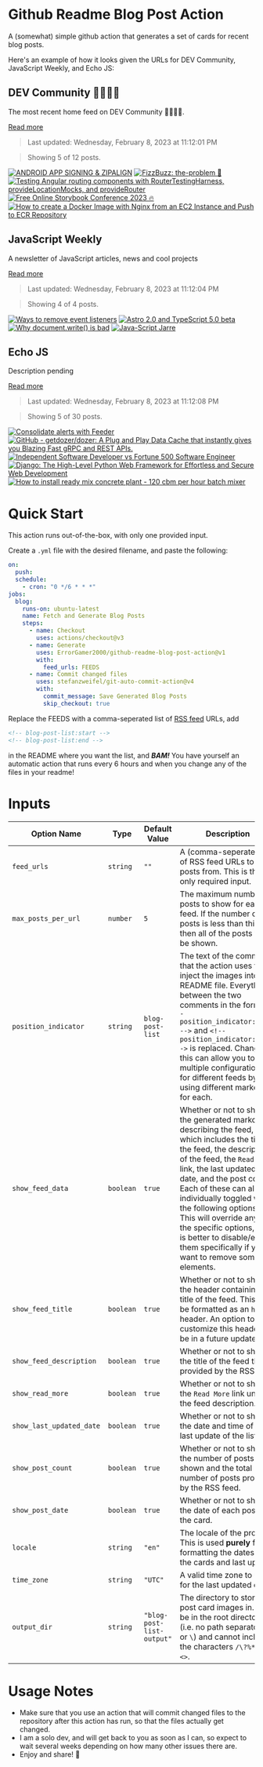 # Github Readme Blog Post Action

A (somewhat) simple github action that generates a set of cards for recent blog posts.

Here's an example of how it looks given the URLs for DEV Community, JavaScript Weekly, and Echo JS:

<!-- post-list:start -->
## DEV Community 👩‍💻👨‍💻

The most recent home feed on DEV Community 👩‍💻👨‍💻.

[Read more](https://dev.to)
> Last updated: Wednesday, February 8, 2023 at 11:12:01 PM

> Showing 5 of 12 posts.

[![ANDROID APP SIGNING & ZIPALIGN](https://raw.githubusercontent.com/ErrorGamer2000/github-readme-blog-post-action/main/generated_files/DEV_Community_👩‍💻👨‍💻/ANDROID_APP_SIGNING___ZIPALIGN.svg)](https://dev.to/teamliapp/android-app-signing-zipalign-5c98)
[![FizzBuzz: the-problem 🧮](https://raw.githubusercontent.com/ErrorGamer2000/github-readme-blog-post-action/main/generated_files/DEV_Community_👩‍💻👨‍💻/FizzBuzz__the-problem_🧮.svg)](https://dev.to/mathleite/fizzbuzz-the-problem-3n6f)
[![Testing Angular routing components with RouterTestingHarness, provideLocationMocks, and provideRouter](https://raw.githubusercontent.com/ErrorGamer2000/github-readme-blog-post-action/main/generated_files/DEV_Community_👩‍💻👨‍💻/Testing_Angular_routing_components_with_RouterTestingHarness__provideLocationMocks__and_provideRouter.svg)](https://dev.to/this-is-angular/testing-angular-routing-components-with-routertestingharness-providelocationmocks-and-providerouter-oi8)
[![Free Online Storybook Conference 2023 ️‍🔥](https://raw.githubusercontent.com/ErrorGamer2000/github-readme-blog-post-action/main/generated_files/DEV_Community_👩‍💻👨‍💻/Free_Online_Storybook_Conference_2023_️‍🔥.svg)](https://dev.to/frontendengineer/free-online-storybook-conference-2023-4eh0)
[![How to create a Docker Image with Nginx from an EC2 Instance and Push to ECR Repository](https://raw.githubusercontent.com/ErrorGamer2000/github-readme-blog-post-action/main/generated_files/DEV_Community_👩‍💻👨‍💻/How_to_create_a_Docker_Image_with_Nginx_from_an_EC2_Instance_and_Push_to_ECR_Repository.svg)](https://dev.to/aws-builders/how-to-create-a-docker-image-with-nginx-from-an-ec2-instance-and-push-to-ecr-repository-nkb)


## JavaScript Weekly

A newsletter of JavaScript articles, news and cool projects

[Read more](https://javascriptweekly.com/)
> Last updated: Wednesday, February 8, 2023 at 11:12:04 PM

> Showing 4 of 4 posts.

[![Ways to remove event listeners](https://raw.githubusercontent.com/ErrorGamer2000/github-readme-blog-post-action/main/generated_files/JavaScript_Weekly/Ways_to_remove_event_listeners.svg)](https://javascriptweekly.com/issues/624)
[![Astro 2.0 and TypeScript 5.0 beta](https://raw.githubusercontent.com/ErrorGamer2000/github-readme-blog-post-action/main/generated_files/JavaScript_Weekly/Astro_2.0_and_TypeScript_5.0_beta.svg)](https://javascriptweekly.com/issues/623)
[![Why document.write() is bad](https://raw.githubusercontent.com/ErrorGamer2000/github-readme-blog-post-action/main/generated_files/JavaScript_Weekly/Why_document.write()_is_bad.svg)](https://javascriptweekly.com/issues/622)
[![Java-Script Jarre](https://raw.githubusercontent.com/ErrorGamer2000/github-readme-blog-post-action/main/generated_files/JavaScript_Weekly/Java-Script_Jarre.svg)](https://javascriptweekly.com/issues/621)


## Echo JS

Description pending

[Read more](
http://www.echojs.com
)
> Last updated: Wednesday, February 8, 2023 at 11:12:08 PM

> Showing 5 of 30 posts.

[![Consolidate alerts with Feeder](https://raw.githubusercontent.com/ErrorGamer2000/github-readme-blog-post-action/main/generated_files/_Echo_JS_/Consolidate_alerts_with_Feeder.svg)](https://blog.niradler.com/consolidate-alerts-with-feeder)
[![GitHub - getdozer/dozer: A  Plug and Play Data Cache that instantly gives you Blazing Fast gRPC and REST APIs.](https://raw.githubusercontent.com/ErrorGamer2000/github-readme-blog-post-action/main/generated_files/_Echo_JS_/GitHub_-_getdozer_dozer__A__Plug_and_Play_Data_Cache_that_instantly_gives_you_Blazing_Fast_gRPC_and_REST_APIs..svg)](https://github.com/getdozer/dozer)
[![Independent Software Developer vs Fortune 500 Software Engineer](https://raw.githubusercontent.com/ErrorGamer2000/github-readme-blog-post-action/main/generated_files/_Echo_JS_/Independent_Software_Developer_vs_Fortune_500_Software_Engineer.svg)](https://blog.flotes.app/posts/independent-vs-company)
[![Django: The High-Level Python Web Framework for Effortless and Secure Web Development](https://raw.githubusercontent.com/ErrorGamer2000/github-readme-blog-post-action/main/generated_files/_Echo_JS_/Django__The_High-Level_Python_Web_Framework_for_Effortless_and_Secure_Web_Development.svg)](https://dev.to/onlydevs_/django-the-high-level-python-web-framework-for-effortless-and-secure-web-development-1ob5)
[![How to install ready mix concrete plant - 120 cbm per hour batch mixer](https://raw.githubusercontent.com/ErrorGamer2000/github-readme-blog-post-action/main/generated_files/_Echo_JS_/How_to_install_ready_mix_concrete_plant_-_120_cbm_per_hour_batch_mixer.svg)](https://www.youtube.com/watch?v=Qss5VLQphc0)


<!-- post-list:end -->

# Quick Start

This action runs out-of-the-box, with only one provided input.

Create a `.yml` file with the desired filename, and paste the following:

```yml
on:
  push:
  schedule:
    - cron: "0 */6 * * *"
jobs:
  blog:
    runs-on: ubuntu-latest
    name: Fetch and Generate Blog Posts
    steps:
      - name: Checkout
        uses: actions/checkout@v3
      - name: Generate
        uses: ErrorGamer2000/github-readme-blog-post-action@v1
        with:
          feed_urls: FEEDS
      - name: Commit changed files
        uses: stefanzweifel/git-auto-commit-action@v4
        with:
          commit_message: Save Generated Blog Posts
          skip_checkout: true
```

Replace the FEEDS with a comma-seperated list of [RSS feed](https://rss.com/blog/how-do-rss-feeds-work/) URLs, add

```md
<!-- blog-post-list:start -->
<!-- blog-post-list:end -->
```

in the README where you want the list, and **_BAM!_** You have yourself an automatic action that runs every 6 hours and when you change any of the files in your readme!

# Inputs

<table>
  <thead>
    <tr>
      <th>Option Name</th>
      <th>Type</th>
      <th>Default Value</th>
      <th>Description</th>
    </tr>
  </thead>
  <tbody>
    <tr>
      <td><code>feed_urls</code></td>
      <td><code>string</code></td>
      <td><code>""</code></td>
      <td>A (comma-seperated) list of RSS feed URLs to load posts from. This is the only required input.</td>
    </tr>
    <tr>
      <td><code>max_posts_per_url</code></td>
      <td><code>number</code></td>
      <td><code>5</code></td>
      <td>The maximum number of posts to show for each feed. If the number of posts is less than this, then all of the posts will be shown.</td>
    </tr>
    <tr>
      <td><code>position_indicator</code></td>
      <td><code>string</code></td>
      <td><code>blog-post-list</code></td>
      <td>The text of the comments that the action uses to inject the images into the README file. Everything between the two comments in the form <code>&lt;!-- position_indicator:start --&gt;</code> and <code>&lt;!-- position_indicator:end --&gt;</code> is replaced. Changing this can allow you to use multiple configurations for different feeds by using different markers for each.</td>
    </tr>
    <tr>
      <td><code>show_feed_data</code></td>
      <td><code>boolean</code></td>
      <td><code>true</code></td>
      <td>Whether or not to show the generated markdown describing the feed, which includes the title of the feed, the description of the feed, the <code>Read More</code> link, the last updated date, and the post count. Each of these can also be individually toggled with the following options. This will override any of the specific options, so it is better to disable/enable them specifically if you want to remove some elements.</td>
    </tr>
    <tr>
      <td><code>show_feed_title</code></td>
      <td><code>boolean</code></td>
      <td><code>true</code></td>
      <td>Whether or not to show the header containing the title of the feed. This will be formatted as an <code>h2</code> header. An option to customize this header will be in a future update.</td>
    </tr>
    <tr>
      <td><code>show_feed_description</code></td>
      <td><code>boolean</code></td>
      <td><code>true</code></td>
      <td>Whether or not to show the title of the feed that is provided by the RSS feed.</td>
    </tr>
    <tr>
      <td><code>show_read_more</code></td>
      <td><code>boolean</code></td>
      <td><code>true</code></td>
      <td>Whether or not to show the <code>Read More</code> link under the feed description.</td>
    </tr>
    <tr>
      <td><code>show_last_updated_date</code></td>
      <td><code>boolean</code></td>
      <td><code>true</code></td>
      <td>Whether or not to show the date and time of the last update of the list.</td>
    </tr>
    <tr>
      <td><code>show_post_count</code></td>
      <td><code>boolean</code></td>
      <td><code>true</code></td>
      <td>Whether or not to show the number of posts shown and the total number of posts provided by the RSS feed.</td>
    </tr>
    <tr>
      <td><code>show_post_date</code></td>
      <td><code>boolean</code></td>
      <td><code>true</code></td>
      <td>Whether or not to show the date of each post on the card.</td>
    </tr>
    <tr>
      <td><code>locale</code></td>
      <td><code>string</code></td>
      <td><code>"en"</code></td>
      <td>The locale of the project. This is used <strong>purely</strong> for formatting the dates of the cards and last update.</td>
    </tr>
    <tr>
      <td><code>time_zone</code></td>
      <td><code>string</code></td>
      <td><code>"UTC"</code></td>
      <td>A valid time zone to use for the last updated date.</td>
    </tr>
    <tr>
      <td><code>output_dir</code></td>
      <td><code>string</code></td>
      <td><code>"blog-post-list-output"</code></td>
      <td>The directory to store the post card images in. Must be in the root directory (i.e. no path separators <code>/</code> or <code>\</code>) and cannot include the characters <code>/\?%*:|"&lt;&gt;</code>.</td>
    </tr>
<!--
    <tr>
      <td><code></code></td>
      <td><cde></cde></td>
      <td><code></code></td>
      <td></td>
    </tr>
-->
  </tbody>
</table>

# Usage Notes

- Make sure that you use an action that will commit changed files to the repository after this action has run, so that the files actually get changed.
- I am a solo dev, and will get back to you as soon as I can, so expect to wait several weeks depending on how many other issues there are.
- Enjoy and share! 🤗

